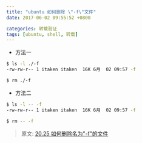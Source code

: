 ```yaml
---
title: "ubuntu 如何删除 \"-f\"文件"
date: 2017-06-02 09:55:52 +0800

categories: 转载验证
tags: [ubuntu, shell, 转载]
---
```


- 方法一

```bash
$ ls -l ./-f
-rw-rw-r-- 1 itaken itaken  16K 6月  02 09:57 -f

$ rm ./-f
```

- 方法二

```bash
$ ls -l -- -f
-rw-rw-r-- 1 itaken itaken  16K 6月  02 09:57 -f

$ rm -- -f
```

> 原文: [20.25 如何删除名为"-f"的文件](http://scz.617.cn/unix/201501270855.txt)
